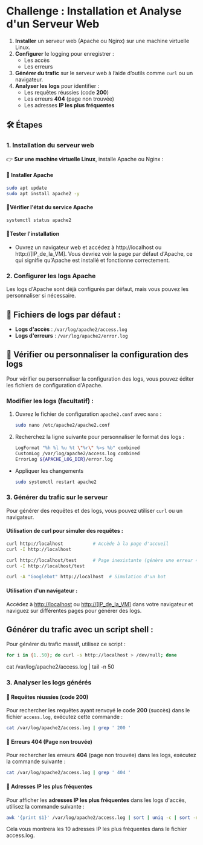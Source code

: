 #  Challenge : Installation et Analyse d'un Serveur Web
  
1. **Installer** un serveur web (Apache ou Nginx) sur une machine virtuelle Linux.  
2. **Configurer** le logging pour enregistrer :  
   - Les accès  
   - Les erreurs  
3. **Générer du trafic** sur le serveur web à l’aide d’outils comme `curl` ou un navigateur.  
4. **Analyser les logs** pour identifier :  
   - Les requêtes réussies (code **200**)  
   -  Les erreurs **404** (page non trouvée)  
   -  Les adresses **IP les plus fréquentes**  


## 🛠 Étapes  

### 1️. Installation du serveur web  
👉 **Sur une machine virtuelle Linux**, installe Apache ou Nginx :  

#### 🔹 Installer  Apache  
```bash
sudo apt update
sudo apt install apache2 -y
```
#### 🔹Vérifier l'état du service Apache
```bash
systemctl status apache2
```
#### 🔹Tester l'installation

- Ouvrez un navigateur web et accédez à http://localhost ou http://[IP_de_la_VM]. Vous devriez voir la page par défaut d'Apache, ce qui signifie qu'Apache est installé et fonctionne correctement.

### 2. Configurer les logs Apache

Les logs d'Apache sont déjà configurés par défaut, mais vous pouvez les personnaliser si nécessaire.

## 🔹 Fichiers de logs par défaut :
- **Logs d'accès** : `/var/log/apache2/access.log`
- **Logs d'erreurs** : `/var/log/apache2/error.log`

## 🔹 Vérifier ou personnaliser la configuration des logs
Pour vérifier ou personnaliser la configuration des logs, vous pouvez éditer les fichiers de configuration d'Apache.

### Modifier les logs (facultatif) :
1. Ouvrez le fichier de configuration `apache2.conf` avec `nano` :
   ```bash
   sudo nano /etc/apache2/apache2.conf

2. Recherchez la ligne suivante pour personnaliser le format des logs :
    ```bash
    LogFormat "%h %l %u %t \"%r\" %>s %b" combined
    CustomLog /var/log/apache2/access.log combined
    ErrorLog ${APACHE_LOG_DIR}/error.log
    ```
-  Appliquer les changements
    ```bash
    sudo systemctl restart apache2
    ```

### 3. Générer du trafic sur le serveur

Pour générer des requêtes et des logs, vous pouvez utiliser `curl` ou un navigateur.

#### Utilisation de curl pour simuler des requêtes :

```bash
curl http://localhost           # Accède à la page d'accueil
curl -I http://localhost

curl http://localhost/test      # Page inexistante (génère une erreur 404)
curl -I http://localhost/test

curl -A "Googlebot" http://localhost  # Simulation d'un bot
```

#### Utilisation d'un navigateur :

Accédez à [http://localhost](http://localhost) ou [http://[IP_de_la_VM]](http://[IP_de_la_VM]) dans votre navigateur et naviguez sur différentes pages pour générer des logs.

## Générer du trafic avec un script shell :

Pour générer du trafic massif, utilisez ce script :

```bash
for i in {1..50}; do curl -s http://localhost > /dev/null; done
```
cat /var/log/apache2/access.log | tail -n 50

### 3. Analyser les logs générés

#### 🔹 Requêtes réussies (code 200)
Pour rechercher les requêtes ayant renvoyé le code **200** (succès) dans le fichier `access.log`, exécutez cette commande :

```bash
cat /var/log/apache2/access.log | grep ' 200 '
```

#### 🔹 Erreurs 404 (Page non trouvée)
Pour rechercher les erreurs **404** (page non trouvée) dans les logs, exécutez la commande suivante :

```bash
cat /var/log/apache2/access.log | grep ' 404 '
```

#### 🔹 Adresses IP les plus fréquentes
Pour afficher les **adresses IP les plus fréquentes** dans les logs d'accès, utilisez la commande suivante :

```bash
awk '{print $1}' /var/log/apache2/access.log | sort | uniq -c | sort -nr | head -10
```

Cela vous montrera les 10 adresses IP les plus fréquentes dans le fichier access.log.